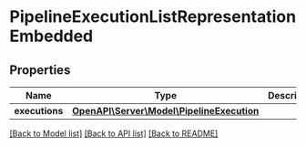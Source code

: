 # PipelineExecutionListRepresentationEmbedded

## Properties
Name | Type | Description | Notes
------------ | ------------- | ------------- | -------------
**executions** | [**OpenAPI\Server\Model\PipelineExecution**](PipelineExecution.md) |  | [optional] 

[[Back to Model list]](../README.md#documentation-for-models) [[Back to API list]](../README.md#documentation-for-api-endpoints) [[Back to README]](../README.md)


